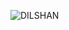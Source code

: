 ![DILSHAN](https://cardivo.vercel.app/api?name=👋%20HI%20!!%20I%20AM%20,%20Ravindu%20Dilshan&description=I%27m%20passionate%20about%20coding%20and%20have%20experience%20in%20Python%20and%20Node.js.%20I%20love%20building%20innovative%20projects%20and%20exploring%20new%20technologies.%20Check%20out%20my%20repositories%20and%20feel%20free%20to%20collaborate!%20Let%27s%20create%20something%20awesome%20together.&image=https://github.com/ravindudil5han.png&backgroundColor=%23ecf0f1&pattern=floatingCogs&colorPattern=%23eaeaea)
